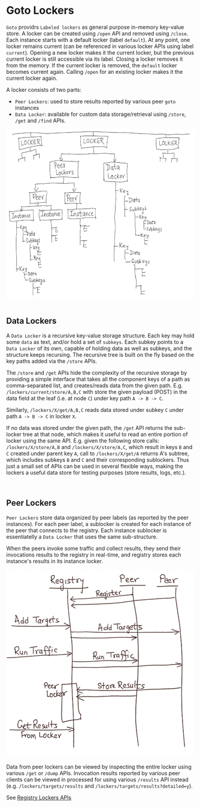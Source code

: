 # Goto Lockers

`Goto` providrs `Labeled lockers` as general purpose in-memory key-value store. A locker can be created using `/open` API and removed using `/close`. Each instance starts with a default locker (label `default`). At any point, one locker remains current (can be referenced in various locker APIs using label `current`). Opening a new locker makes it the current locker, but the previous current locker is still accessible via its label. Closing a locker removes it from the memory. If the current locker is removed, the `default` locker becomes current again. Calling `/open` for an existing locker makes it the current locker again.

A locker consists of two parts: 
- `Peer Lockers`: used to store results reported by various peer `goto` instances
- `Data Locker`: available for custom data storage/retrieval using `/store`, `/get` and `/find` APIs.

<img src="Goto-Lockers.png" width="600" height="450" />

<br/>
<br/>

## Data Lockers
A `Data Locker` is a recursive key-value storage structure. Each key may hold some `data` as text, and/or hold a set of `subkeys`. Each subkey points to a `Data Locker` of its own, capable of holding data as well as subkeys, and the structure keeps recursing. The recursive tree is built on the fly based on the key paths added via the `/store` APIs.

The `/store` and `/get` APIs hide the complexity of the recursive storage by providing a simple interface that takes all the component keys of a path as comma-separated list, and creates/reads data from the given path. E.g. `/lockers/current/store/A,B,C` with store the given payload (POST) in the data field at the leaf (i.e. at node `C`) under key path `A -> B -> C`. 

Similarly, `/lockers/X/get/A,B,C` reads data stored under subkey `C` under path `A -> B -> C` in locker `X`. 

If no data was stored under the given path, the `/get` API returns the sub-locker tree at that node, which makes it useful to read an entire portion of locker using the same API. E.g. given the following store calls: `/lockers/X/store/A,B` and `/lockers/X/store/A,C`, which result in keys `B` and `C` created under parent key `A`, call to `/lockers/X/get/A` returns A's subtree, which includes subkeys `B` and `C` and their corresponding sublockers. Thus just a small set of APIs can be used in several flexible ways, making the lockers a useful data store for testing purposes (store results, logs, etc.).

<br/>

## Peer Lockers

`Peer Lockers` store data organized by peer labels (as reported by the peer instances). For each peer label, a sublocker is created for each instance of the peer that connects to the registry. Each instance sublocker is essentiatelly a `Data Locker` that uses the same sub-structure. 

When the peers invoke some traffic and collect results, they send their invocations results to the registry in real-time, and registry stores each instance's results in its instance locker.

<img src="Goto-Lockers-Peers.png" width="500" height="500" />

Data from peer lockers can be viewed by inspecting the entire locker using various `/get` or `/dump` APIs. Invocation results reported by various peer clients can be viewed in processed for using various `/results` API instead (e.g. `/lockers/targets/results` and `/lockers/targets/results?detailed=y`).


See [Registry Lockers APIs](../README.md#registry-lockers-apis)